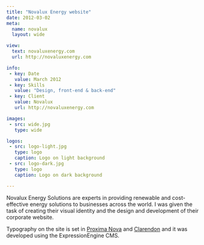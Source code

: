 ```yaml
---
title: "Novalux Energy website"
date: 2012-03-02
meta:
  name: novalux
  layout: wide

view:
  text: novaluxenergy.com
  url: http://novaluxenergy.com

info:
 - key: Date
   value: March 2012
 - key: Skills
   value: "Design, front-end & back-end"
 - key: Client
   value: Novalux
   url: http://novaluxenergy.com

images:
 - src: wide.jpg
   type: wide

logos:
 - src: logo-light.jpg
   type: logo
   caption: Logo on light background
 - src: logo-dark.jpg
   type: logo
   caption: Logo on dark background

---
```

Novalux Energy Solutions are experts in providing renewable and cost-effective energy solutions to businesses across the world. I was given the task of creating their visual identity and the design and development of their corporate website.

Typography on the site is set in [Proxima Nova](http://www.ms-studio.com/FontSales/proximanova.html) and [Clarendon](http://fontdeck.com/font/clarendonurw/light) and it was developed using the ExpressionEngine CMS.
